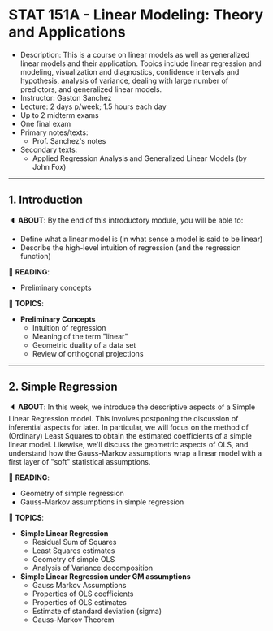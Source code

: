 # STAT 151A - Linear Modeling: Theory and Applications

- Description: This is a course on linear models as well as generalized linear models and their application. Topics include linear regression and modeling, visualization and diagnostics, confidence intervals and hypothesis, analysis of variance, dealing with large number of predictors, and generalized linear models.
- Instructor: Gaston Sanchez
- Lecture: 2 days p/week; 1.5 hours each day
- Up to 2 midterm exams
- One final exam
- Primary notes/texts:
    + Prof. Sanchez's notes
- Secondary texts: 
    + Applied Regression Analysis and Generalized Linear Models (by John Fox)
    

-----

## 1. Introduction

:speaker: __ABOUT__: By the end of this introductory module, you will be able to:

- Define what a linear model is (in what sense a model is said to be linear)
- Describe the high-level intuition of regression (and the regression function)


:book: __READING__: 
- Preliminary concepts

:speech_balloon: __TOPICS__:
+ __Preliminary Concepts__
	- Intuition of regression
	- Meaning of the term "linear"
	- Geometric duality of a data set
	- Review of orthogonal projections


-----

## 2. Simple Regression

:speaker: __ABOUT__: In this week, we introduce the descriptive aspects of a Simple Linear Regression model. This involves postponing the discussion of inferential aspects for later. In particular, we will focus on the method of (Ordinary) Least Squares to obtain the estimated coefficients of a simple linear model. Likewise, we'll discuss the geometric aspects of OLS, and understand how the Gauss-Markov assumptions wrap a linear model with a first layer of "soft" statistical assumptions.


:book: __READING__: 
- Geometry of simple regression
- Gauss-Markov assumptions in simple regression


:speech_balloon: __TOPICS__:
+ __Simple Linear Regression__
	- Residual Sum of Squares
	- Least Squares estimates
	- Geometry of simple OLS
	- Analysis of Variance decomposition
+ __Simple Linear Regression under GM assumptions__
  - Gauss Markov Assumptions
  - Properties of OLS coefficients
  - Properties of OLS estimates
  - Estimate of standard deviation (sigma)
  - Gauss-Markov Theorem


